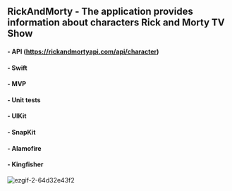 ## RickAndMorty - The application provides information about characters Rick and Morty TV Show 

#### - API (https://rickandmortyapi.com/api/character)
#### - Swift
#### - MVP
#### - Unit tests
#### - UIKit
#### - SnapKit
#### - Alamofire
#### - Kingfisher

![ezgif-2-64d32e43f2](https://user-images.githubusercontent.com/105607554/202051277-aa5bbdf8-94be-49d8-8cd4-9ee184ada476.gif)
